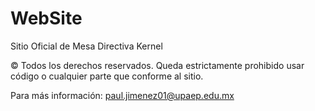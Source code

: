 # WebSite

Sitio Oficial de Mesa Directiva Kernel

© Todos los derechos reservados. Queda estrictamente prohibido usar código o cualquier parte que conforme al sitio.

Para más información: paul.jimenez01@upaep.edu.mx
